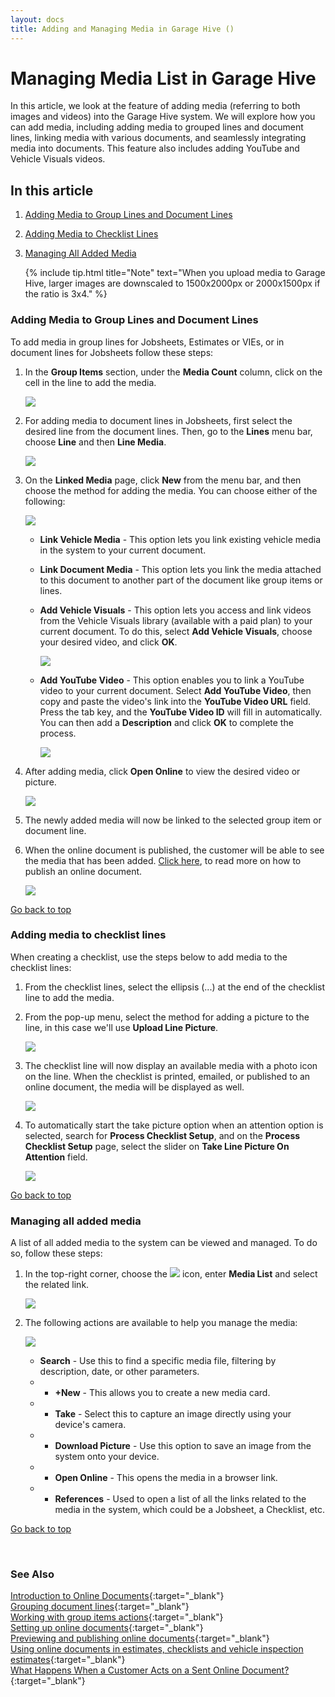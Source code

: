 ```yaml
---
layout: docs
title: Adding and Managing Media in Garage Hive ()
---
```


<a name="top"></a>

# Managing Media List in Garage Hive
In this article, we look at the feature of adding media (referring to both images and videos) into the Garage Hive system. We will explore how you can add media, including adding media to grouped lines and document lines, linking media with various documents, and seamlessly integrating media into documents. This feature also includes adding YouTube and Vehicle Visuals videos.

## In this article
1. [Adding Media to Group Lines and Document Lines](#adding-media-to-group-lines-and-document-lines)
2. [Adding Media to Checklist Lines](#adding-media-to-checklist-lines)
3. [Managing All Added Media](#managing-all-added-media)

   {% include tip.html title="Note" text="When you upload media to Garage Hive, larger images are downscaled to 1500x2000px or 2000x1500px if the ratio is 3x4." %}

### Adding Media to Group Lines and Document Lines
To add media in group lines for Jobsheets, Estimates or VIEs, or in document lines for Jobsheets follow these steps:
1. In the **Group Items** section, under the **Media Count** column, click on the cell in the line to add the media.

   ![](media/garagehive-adding-and-managing-media1.png)

2. For adding media to document lines in Jobsheets, first select the desired line from the document lines. Then, go to the **Lines** menu bar, choose **Line** and then **Line Media**.
  
   ![](media/garagehive-adding-and-managing-media10.png)

3. On the **Linked Media** page, click **New** from the menu bar, and then choose the method for adding the media. You can choose either of the following:

      ![](media/garagehive-adding-and-managing-media2.png)

   - **Link Vehicle Media** - This option lets you link existing vehicle media in the system to your current document.
   - **Link Document Media** - This option lets you link the media attached to this document to another part of the document like group items or lines.
   - **Add Vehicle Visuals** - This option lets you access and link videos from the Vehicle Visuals library (available with a paid plan) to your current document. To do this, select **Add Vehicle Visuals**, choose your desired video, and click **OK**.
      
      ![](media/garagehive-adding-and-managing-media3.png)

   - **Add YouTube Video** - This option enables you to link a YouTube video to your current document. Select **Add YouTube Video**, then copy and paste the video's link into the **YouTube Video URL** field. Press the tab key, and the **YouTube Video ID** will fill in automatically. You can then add a **Description** and click **OK** to complete the process.

      ![](media/garagehive-adding-and-managing-media4.png)

4. After adding media, click **Open Online** to view the desired video or picture.

   ![](media/garagehive-adding-and-managing-media6.png)

5. The newly added media will now be linked to the selected group item or document line.
6. When the online document is published, the customer will be able to see the media that has been added. [Click here](garagehive-online-documents-previewing-and-publishing-online-documents.html), to read more on how to publish an online document.

   ![](media/garagehive-adding-and-managing-media9.png)


[Go back to top](#top)

### Adding media to checklist lines
When creating a checklist, use the steps below to add media to the checklist lines:
1. From the checklist lines, select the ellipsis (...) at the end of the checklist line to add the media.
2. From the pop-up menu, select the method for adding a picture to the line, in this case we'll use **Upload Line Picture**.

   ![](media/garagehive-adding-and-managing-media4.gif)

3. The checklist line will now display an available media with a photo icon on the line. When the checklist is printed, emailed, or published to an online document, the media will be displayed as well. 

   ![](media/garagehive-adding-and-managing-media5.png)

4. To automatically start the take picture option when an attention option is selected, search for **Process Checklist Setup**, and on the **Process Checklist Setup** page, select the slider on **Take Line Picture On Attention** field.

   ![](media/garagehive-adding-and-managing-media8.png)


[Go back to top](#top)

### Managing all added media
A list of all added media to the system can be viewed and managed. To do so, follow these steps:
1. In the top-right corner, choose the ![](media/search_icon.png) icon, enter **Media List** and select the related link.

   ![](media/garagehive-adding-and-managing-media12.png)

2. The following actions are available to help you manage the media:

   ![](media/garagehive-adding-and-managing-media7.png)

   * **Search** - Use this to find a specific media file, filtering by description, date, or other parameters.
   * * **+New** - This allows you to create a new media card.
   * * **Take** - Select this to capture an image directly using your device's camera.
   * * **Download Picture** - Use this option to save an image from the system onto your device.
   * * **Open Online** - This opens the media in a browser link.
   * * **References** - Used to open a list of all the links related to the media in the system, which could be a Jobsheet, a Checklist, etc.


[Go back to top](#top)

<br>

### **See Also**

[Introduction to Online Documents](garagehive-online-documents-introduction.html){:target="_blank"} \
[Grouping document lines](garagehive-group-items-grouping-document-lines.html){:target="_blank"} \
[Working with group items actions](garagehive-group-items-working-with-group-items-actions.html){:target="_blank"} \
[Setting up online documents](garagehive-online-documents-setting-up-online-documents.html){:target="_blank"} \
[Previewing and publishing online documents](garagehive-online-documents-previewing-and-publishing-online-documents.html){:target="_blank"} \
[Using online documents in estimates, checklists and vehicle inspection estimates](garagehive-online-documents-using-online-documents-in-estimates-checklists-and-vehicle-inspection-estimates.html){:target="_blank"} \
[What Happens When a Customer Acts on a Sent Online Document?](garagehive-online-documents-what-happens-for-customers-actions.html){:target="_blank"}
